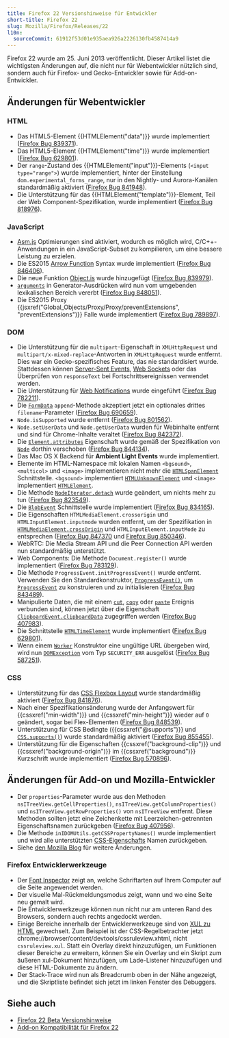 ```yaml
---
title: Firefox 22 Versionshinweise für Entwickler
short-title: Firefox 22
slug: Mozilla/Firefox/Releases/22
l10n:
  sourceCommit: 61912f53d01e935aea926a2226130fb4587414a9
---
```


Firefox 22 wurde am 25. Juni 2013 veröffentlicht. Dieser Artikel listet die wichtigsten Änderungen auf, die nicht nur für Webentwickler nützlich sind, sondern auch für Firefox- und Gecko-Entwickler sowie für Add-on-Entwickler.

## Änderungen für Webentwickler

### HTML

- Das HTML5-Element {{HTMLElement("data")}} wurde implementiert ([Firefox Bug 839371](https://bugzil.la/839371)).
- Das HTML5-Element {{HTMLElement("time")}} wurde implementiert ([Firefox Bug 629801](https://bugzil.la/629801)).
- Der `range`-Zustand des {{HTMLElement("input")}}-Elements (`<input type="range">`) wurde implementiert, hinter der Einstellung `dom.experimental_forms_range`, nur in den Nightly- und Aurora-Kanälen standardmäßig aktiviert ([Firefox Bug 841948](https://bugzil.la/841948)).
- Die Unterstützung für das {{HTMLElement("template")}}-Element, Teil der Web Component-Spezifikation, wurde implementiert ([Firefox Bug 818976](https://bugzil.la/818976)).

### JavaScript

- [Asm.js](http://asmjs.org/spec/latest/) Optimierungen sind aktiviert, wodurch es möglich wird, C/C++-Anwendungen in ein JavaScript-Subset zu kompilieren, um eine bessere Leistung zu erzielen.
- Die ES2015 [Arrow Function](/de/docs/Web/JavaScript/Reference/Functions/Arrow_functions) Syntax wurde implementiert ([Firefox Bug 846406](https://bugzil.la/846406)).
- Die neue Funktion [Object.is](/de/docs/Web/JavaScript/Reference/Global_Objects/Object/is) wurde hinzugefügt ([Firefox Bug 839979](https://bugzil.la/839979)).
- [`arguments`](/de/docs/Web/JavaScript/Reference/Functions/arguments) in Generator-Ausdrücken wird nun vom umgebenden lexikalischen Bereich vererbt ([Firefox Bug 848051](https://bugzil.la/848051)).
- Die ES2015 Proxy {{jsxref("Global_Objects/Proxy/Proxy/preventExtensions", "preventExtensions")}} Falle wurde implementiert ([Firefox Bug 789897](https://bugzil.la/789897)).

### DOM

- Die Unterstützung für die `multipart`-Eigenschaft in `XMLHttpRequest` und `multipart/x-mixed-replace`-Antworten in `XMLHttpRequest` wurde entfernt. Dies war ein Gecko-spezifisches Feature, das nie standardisiert wurde. Stattdessen können [Server-Sent Events](/de/docs/Web/API/Server-sent_events), [Web Sockets](/de/docs/Web/API/WebSockets_API) oder das Überprüfen von `responseText` bei Fortschrittsereignissen verwendet werden.
- Die Unterstützung für [Web Notifications](/de/docs/Web/API/Notifications_API/Using_the_Notifications_API) wurde eingeführt ([Firefox Bug 782211](https://bugzil.la/782211)).
- Die [`FormData`](/de/docs/Web/API/FormData) `append`-Methode akzeptiert jetzt ein optionales drittes `filename`-Parameter ([Firefox Bug 690659](https://bugzil.la/690659)).
- `Node.isSupported` wurde entfernt ([Firefox Bug 801562](https://bugzil.la/801562)).
- `Node.setUserData` und `Node.getUserData` wurden für Webinhalte entfernt und sind für Chrome-Inhalte veraltet ([Firefox Bug 842372](https://bugzil.la/842372)).
- Die [`Element.attributes`](/de/docs/Web/API/Element/attributes) Eigenschaft wurde gemäß der Spezifikation von [`Node`](/de/docs/Web/API/Node) dorthin verschoben ([Firefox Bug 844134](https://bugzil.la/844134)).
- Das Mac OS X Backend für **Ambient Light Events** wurde implementiert.
- Elemente im HTML-Namespace mit lokalen Namen `<bgsound>`, `<multicol>` und `<image>` implementieren nicht mehr die [`HTMLSpanElement`](/de/docs/Web/API/HTMLSpanElement) Schnittstelle. `<bgsound>` implementiert [`HTMLUnknownElement`](/de/docs/Web/API/HTMLUnknownElement) und `<image>` implementiert [`HTMLElement`](/de/docs/Web/API/HTMLElement).
- Die Methode [`NodeIterator.detach`](/de/docs/Web/API/NodeIterator/detach) wurde geändert, um nichts mehr zu tun ([Firefox Bug 823549](https://bugzil.la/823549)).
- Die [`BlobEvent`](/de/docs/Web/API/BlobEvent) Schnittstelle wurde implementiert ([Firefox Bug 834165](https://bugzil.la/834165)).
- Die Eigenschaften `HTMLMediaElement.crossorigin` und `HTMLInputElement.inputmode` wurden entfernt, um der Spezifikation in [`HTMLMediaElement.crossOrigin`](/de/docs/Web/API/HTMLMediaElement/crossOrigin) und `HTMLInputElement.inputMode` zu entsprechen ([Firefox Bug 847370](https://bugzil.la/847370) und [Firefox Bug 850346](https://bugzil.la/850346)).
- WebRTC: Die Media Stream API und die Peer Connection API werden nun standardmäßig unterstützt.
- Web Components: Die Methode `Document.register()` wurde implementiert ([Firefox Bug 783129](https://bugzil.la/783129)).
- Die Methode `ProgressEvent.initProgressEvent()` wurde entfernt. Verwenden Sie den Standardkonstruktor, [`ProgressEvent()`](/de/docs/Web/API/ProgressEvent/ProgressEvent), um [`ProgressEvent`](/de/docs/Web/API/ProgressEvent) zu konstruieren und zu initialisieren ([Firefox Bug 843489](https://bugzil.la/843489)).
- Manipulierte Daten, die mit einem [`cut`](/de/docs/Web/API/Element/cut_event), [`copy`](/de/docs/Web/API/Element/copy_event) oder [`paste`](/de/docs/Web/API/Element/paste_event) Ereignis verbunden sind, können jetzt über die Eigenschaft [`ClipboardEvent.clipboardData`](/de/docs/Web/API/ClipboardEvent/clipboardData) zugegriffen werden ([Firefox Bug 407983](https://bugzil.la/407983)).
- Die Schnittstelle [`HTMLTimeElement`](/de/docs/Web/API/HTMLTimeElement) wurde implementiert ([Firefox Bug 629801](https://bugzil.la/629801)).
- Wenn einem [`Worker`](/de/docs/Web/API/Worker) Konstruktor eine ungültige URL übergeben wird, wird nun [`DOMException`](/de/docs/Web/API/DOMException) vom Typ `SECURITY_ERR` ausgelöst ([Firefox Bug 587251](https://bugzil.la/587251)).

### CSS

- Unterstützung für das [CSS Flexbox Layout](/de/docs/Web/CSS/CSS_flexible_box_layout/Basic_concepts_of_flexbox) wurde standardmäßig aktiviert ([Firefox Bug 841876](https://bugzil.la/841876)).
- Nach einer Spezifikationsänderung wurde der Anfangswert für {{cssxref("min-width")}} und {{cssxref("min-height")}} wieder auf `0` geändert, sogar bei Flex-Elementen ([Firefox Bug 848539](https://bugzil.la/848539)).
- Unterstützung für CSS Bedingte ({{cssxref("@supports")}} und [`CSS.supports()`](/de/docs/Web/API/CSS/supports_static)) wurde standardmäßig aktiviert ([Firefox Bug 855455](https://bugzil.la/855455)).
- Unterstützung für die Eigenschaften {{cssxref("background-clip")}} und {{cssxref("background-origin")}} im {{cssxref("background")}} Kurzschrift wurde implementiert ([Firefox Bug 570896](https://bugzil.la/570896)).

## Änderungen für Add-on und Mozilla-Entwickler

- Der `properties`-Parameter wurde aus den Methoden `nsITreeView.getCellProperties()`, `nsITreeView.getColumnProperties()` und `nsITreeView.getRowProperties()` von `nsITreeView` entfernt. Diese Methoden sollten jetzt eine Zeichenkette mit Leerzeichen-getrennten Eigenschaftsnamen zurückgeben ([Firefox Bug 407956](https://bugzil.la/407956)).
- Die Methode `inIDOMUtils.getCSSPropertyNames()` wurde implementiert und wird alle unterstützten [CSS-Eigenschafts](/de/docs/Web/CSS/Reference) Namen zurückgeben.
- Siehe [den Mozilla Blog](https://blog.mozilla.org/addons/2013/06/03/compatibility-for-firefox-22/) für weitere Änderungen.

### Firefox Entwicklerwerkzeuge

- Der [Font Inspector](https://hacks.mozilla.org/2013/04/developer-tools-update-firefox-22/) zeigt an, welche Schriftarten auf Ihrem Computer auf die Seite angewendet werden.
- Der visuelle Mal-Rückmeldungsmodus zeigt, wann und wo eine Seite neu gemalt wird.
- Die Entwicklerwerkzeuge können nun nicht nur am unteren Rand des Browsers, sondern auch rechts angedockt werden.
- Einige Bereiche innerhalb der Entwicklerwerkzeuge sind von [XUL zu HTML](https://bugzil.la/875727) gewechselt. Zum Beispiel ist der CSS-Regelbetrachter jetzt chrome://browser/content/devtools/cssruleview\.xhtml, nicht `cssruleview.xul`. Statt ein Overlay direkt hinzuzufügen, um Funktionen dieser Bereiche zu erweitern, können Sie ein Overlay und ein Skript zum äußeren xul-Dokument hinzufügen, um Lade-Listener hinzuzufügen und diese HTML-Dokumente zu ändern.
- Der Stack-Trace wird nun als Breadcrumb oben in der Nähe angezeigt, und die Skriptliste befindet sich jetzt im linken Fenster des Debuggers.

## Siehe auch

- [Firefox 22 Beta Versionshinweise](https://website-archive.mozilla.org/www.mozilla.org/firefox_releasenotes/en-us/firefox/22.0beta/releasenotes/)
- [Add-on Kompatibilität für Firefox 22](https://blog.mozilla.org/addons/2013/06/03/compatibility-for-firefox-22/)
